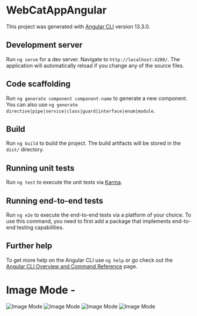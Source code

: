 # WebCatAppAngular

This project was generated with [Angular CLI](https://github.com/angular/angular-cli) version 13.3.0.

## Development server

Run `ng serve` for a dev server. Navigate to `http://localhost:4200/`. The application will automatically reload if you change any of the source files.

## Code scaffolding

Run `ng generate component component-name` to generate a new component. You can also use `ng generate directive|pipe|service|class|guard|interface|enum|module`.

## Build

Run `ng build` to build the project. The build artifacts will be stored in the `dist/` directory.

## Running unit tests

Run `ng test` to execute the unit tests via [Karma](https://karma-runner.github.io).

## Running end-to-end tests

Run `ng e2e` to execute the end-to-end tests via a platform of your choice. To use this command, you need to first add a package that implements end-to-end testing capabilities.

## Further help

To get more help on the Angular CLI use `ng help` or go check out the [Angular CLI Overview and Command Reference](https://angular.io/cli) page.


# Image Mode -

![Image Mode](https://github.com/arjunkhetia/Object-Detection/blob/master/src/assets/image1.png "Image Mode")
![Image Mode](https://github.com/arjunkhetia/Object-Detection/blob/master/src/assets/image2.png "Image Mode")
![Image Mode](https://github.com/arjunkhetia/Object-Detection/blob/master/src/assets/image3.png "Image Mode")
![Image Mode](https://github.com/arjunkhetia/Object-Detection/blob/master/src/assets/image5.png "Image Mode")
